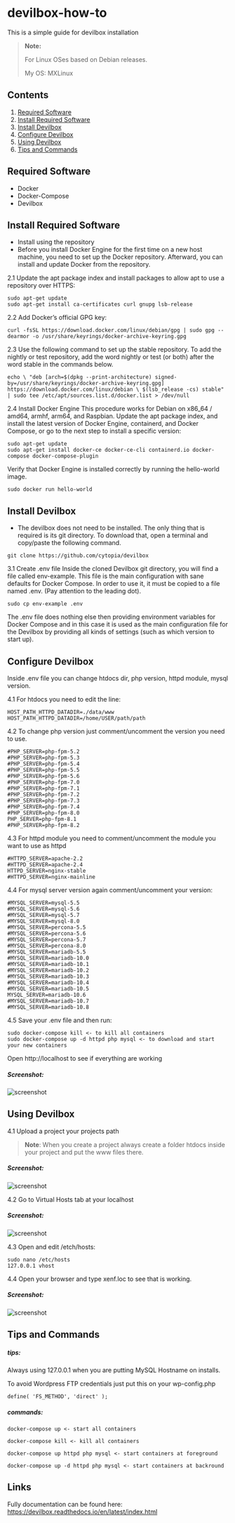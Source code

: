# devilbox-how-to
This is a simple guide for devilbox installation

> **Note:**
>
> For Linux OSes based on Debian releases.
>
> My OS: MXLinux

## Contents

1. [Required Software](#required-software)
2. [Install Required Software](#install-required-software)
3. [Install Devilbox](#install-devilbox)
4. [Configure Devilbox](#configure-devilbox)
5. [Using Devilbox](#using-devilbox)
4. [Tips and Commands](#tips-and-commands)

## Required Software
- Docker
- Docker-Compose
- Devilbox

## Install Required Software

* Install using the repository
* Before you install Docker Engine for the first time on a new host machine, you need to set up the Docker repository. Afterward, you can install and update Docker from the repository.

2.1  Update the apt package index and install packages to allow apt to use a repository over HTTPS:
```console
sudo apt-get update
sudo apt-get install ca-certificates curl gnupg lsb-release
```
2.2 Add Docker’s official GPG key:

```console
curl -fsSL https://download.docker.com/linux/debian/gpg | sudo gpg --dearmor -o /usr/share/keyrings/docker-archive-keyring.gpg
```

2.3 Use the following command to set up the stable repository. To add the nightly or test repository, add the word nightly or test (or both) after the word stable in the commands below.
```console
echo \ "deb [arch=$(dpkg --print-architecture) signed-by=/usr/share/keyrings/docker-archive-keyring.gpg] https://download.docker.com/linux/debian \ $(lsb_release -cs) stable" | sudo tee /etc/apt/sources.list.d/docker.list > /dev/null
```

2.4 Install Docker Engine
This procedure works for Debian on x86_64 / amd64, armhf, arm64, and Raspbian.
Update the apt package index, and install the latest version of Docker Engine, containerd, and Docker Compose, or go to the next step to install a specific version:
```console
sudo apt-get update
sudo apt-get install docker-ce docker-ce-cli containerd.io docker-compose docker-compose-plugin
```

Verify that Docker Engine is installed correctly by running the hello-world image.
```console
sudo docker run hello-world
```

## Install Devilbox
* The devilbox does not need to be installed. The only thing that is required is its git directory. To download that, open a terminal and copy/paste the following command.

```console
git clone https://github.com/cytopia/devilbox
```

3.1 Create .env file
Inside the cloned Devilbox git directory, you will find a file called env-example. This file is the main configuration with sane defaults for Docker Compose. In order to use it, it must be copied to a file named .env. (Pay attention to the leading dot).

```console
sudo cp env-example .env
```
The .env file does nothing else then providing environment variables for Docker Compose and in this case it is used as the main configuration file for the Devilbox by providing all kinds of settings (such as which version to start up).

## Configure Devilbox

Inside .env file you can change htdocs dir, php version, httpd module, mysql version.

4.1 For htdocs you need to edit the line:

```
HOST_PATH_HTTPD_DATADIR=./data/www
HOST_PATH_HTTPD_DATADIR=/home/USER/path/path
```

4.2 To change php version just comment/uncomment the version you need to use.

```
#PHP_SERVER=php-fpm-5.2
#PHP_SERVER=php-fpm-5.3
#PHP_SERVER=php-fpm-5.4
#PHP_SERVER=php-fpm-5.5
#PHP_SERVER=php-fpm-5.6
#PHP_SERVER=php-fpm-7.0
#PHP_SERVER=php-fpm-7.1
#PHP_SERVER=php-fpm-7.2
#PHP_SERVER=php-fpm-7.3
#PHP_SERVER=php-fpm-7.4
#PHP_SERVER=php-fpm-8.0
PHP_SERVER=php-fpm-8.1
#PHP_SERVER=php-fpm-8.2
```

4.3 For httpd module you need to comment/uncomment the module you want to use as httpd

```
#HTTPD_SERVER=apache-2.2
#HTTPD_SERVER=apache-2.4
HTTPD_SERVER=nginx-stable
#HTTPD_SERVER=nginx-mainline
```

4.4 For mysql server version again comment/uncomment your version:

```
#MYSQL_SERVER=mysql-5.5
#MYSQL_SERVER=mysql-5.6
#MYSQL_SERVER=mysql-5.7
#MYSQL_SERVER=mysql-8.0
#MYSQL_SERVER=percona-5.5
#MYSQL_SERVER=percona-5.6
#MYSQL_SERVER=percona-5.7
#MYSQL_SERVER=percona-8.0
#MYSQL_SERVER=mariadb-5.5
#MYSQL_SERVER=mariadb-10.0
#MYSQL_SERVER=mariadb-10.1
#MYSQL_SERVER=mariadb-10.2
#MYSQL_SERVER=mariadb-10.3
#MYSQL_SERVER=mariadb-10.4
#MYSQL_SERVER=mariadb-10.5
MYSQL_SERVER=mariadb-10.6
#MYSQL_SERVER=mariadb-10.7
#MYSQL_SERVER=mariadb-10.8
```

4.5 Save your .env file and then run:

```console
sudo docker-compose kill <- to kill all containers
sudo docker-compose up -d httpd php mysql <- to download and start your new containers
```
Open http://localhost to see if everything are working
##### Screenshot:
![screenshot](localhost.png)


## Using Devilbox

4.1 Upload a project your projects path
>**Note**:
> When you create a project always create a folder htdocs inside your project and put the www files there.
##### Screenshot:
![screenshot](htdocs.png)

4.2 Go to Virtual Hosts tab at your localhost
##### Screenshot:
![screenshot](vhosts-not-set.png)

4.3 Open and edit /etch/hosts:
```
sudo nano /etc/hosts
127.0.0.1 vhost
```

4.4 Open your browser and type xenf.loc to see that is working.
##### Screenshot:
![screenshot](vhosts.png)


## Tips and Commands

##### tips:

Always using 127.0.0.1 when you are putting MySQL Hostname on installs.

To avoid Wordpress FTP credentials just put this on your wp-config.php
```
define( 'FS_METHOD', 'direct' );
```

##### commands:
```
docker-compose up <- start all containers
```
```
docker-compose kill <- kill all containers
```
```
docker-compose up httpd php mysql <- start containers at foreground
```
```
docker-compose up -d httpd php mysql <- start containers at backround
```

## Links
Fully documentation can be found here:
https://devilbox.readthedocs.io/en/latest/index.html
